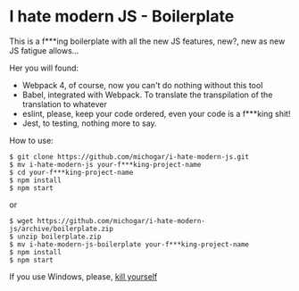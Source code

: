 # I hate modern JS - Boilerplate

This is a f***ing boilerplate with all the new JS features, new?, new as new JS fatigue allows...

Her you will found:

* Webpack 4, of course, now you can't do nothing without this tool
* Babel, integrated with Webpack. To translate the transpilation of the translation to whatever
* eslint, please, keep your code ordered, even your code is a f***king shit!
* Jest, to testing, nothing more to say.

How to use:

```
$ git clone https://github.com/michogar/i-hate-modern-js.git
$ mv i-hate-modern-js your-f***king-project-name
$ cd your-f***king-project-name
$ npm install
$ npm start
```

or

```
$ wget https://github.com/michogar/i-hate-modern-js/archive/boilerplate.zip
$ unzip boilerplate.zip
$ mv i-hate-modern-js-boilerplate your-f***king-project-name
$ npm install
$ npm start
```

If you use Windows, please, [kill yourself](https://giphy.com/embed/jSxK33dwEMbkY)
